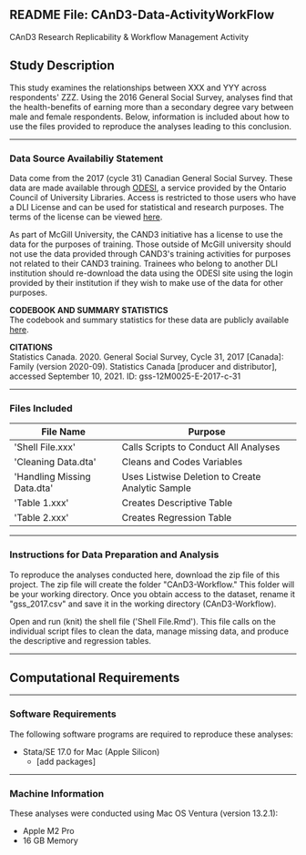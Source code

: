 ## README File: CAnD3-Data-ActivityWorkFlow
CAnD3 Research Replicability &amp; Workflow Management Activity 

## Study Description
This study examines the relationships between XXX and YYY across 
respondents' ZZZ. Using the 2016 General Social Survey, analyses find that 
the health-benefits of earning more than a secondary degree vary between male 
and female respondents. Below, information is included about how to use the 
files provided to reproduce the analyses leading to this conclusion.

***
### Data Source Availabiliy Statement
Data come from the 2017 (cycle 31) Canadian General Social Survey. These data 
are made available through [ODESI](https://search1.odesi.ca/#/), a service 
provided by the Ontario Council of University Libraries. Access is restricted 
to those users who have a DLI License and can be used for statistical and 
research purposes. The terms of the license can be viewed [here](https://www.statcan.gc.ca/eng/dli/licence).  

As part of McGill University, the CAND3 initiative has a license to use the data 
for the purposes of training. Those outside of McGill university should not use 
the data provided through CAND3's training activities for purposes not related 
to their CAND3 training. Trainees who belong to another DLI institution should 
re-download the data using the ODESI site using the login provided by their 
institution if they wish to make use of the data for other purposes.  

**CODEBOOK AND SUMMARY STATISTICS**  
The codebook and summary statistics for these data are publicly available [here](http://odesi1.scholarsportal.info/documentation/GSS31/c31pumf_families_codebook_E.pdf).  
  
**CITATIONS**  
Statistics Canada. 2020. General Social Survey, Cycle 31, 2017 [Canada]: Family (version 2020-09). Statistics Canada [producer and distributor], accessed September 10, 2021. ID: gss-12M0025-E-2017-c-31
***

### Files Included

**File Name**             | **Purpose**
--------------------------| -------------------------------------------------
'Shell File.xxx'            | Calls Scripts to Conduct All Analyses
'Cleaning Data.dta'         | Cleans and Codes Variables
'Handling Missing Data.dta' | Uses Listwise Deletion to Create Analytic Sample 
'Table 1.xxx'               | Creates Descriptive Table
'Table 2.xxx'               | Creates Regression Table

***

### Instructions for Data Preparation and Analysis
To reproduce the analyses conducted here, download the zip file of this project. 
The zip file will create the folder "CAnD3-Workflow." This folder will be 
your working directory. Once you obtain access to the dataset, rename it 
"gss_2017.csv" and save it in the working directory (CAnD3-Workflow). 

Open and run (knit) the shell file ('Shell File.Rmd'). This file calls on the individual 
script files to clean the data, manage missing data, and produce the descriptive 
and regression tables.  

***

## Computational Requirements

***

### Software Requirements
The following software programs are required to reproduce these analyses:  

* Stata/SE 17.0 for Mac (Apple Silicon)
    + [add packages] 

***

### Machine Information
These analyses were conducted using Mac OS Ventura (version 13.2.1):  

* Apple M2 Pro 
* 16 GB Memory

